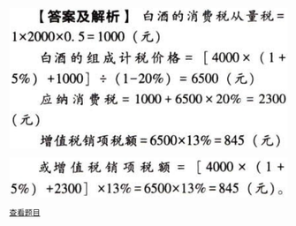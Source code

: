 ![](b1164236e2b608c0f565a5f537b1f7a2.png)

![](9c9edb8a13da03077327124456e521ff.png)

[查看题目](../C03.消费税.本章真题.md#24-题目)

